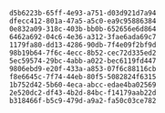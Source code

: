 
                d5b6223b-65ff-4e93-a751-d03d921d7a94
                dfecc412-801a-47a5-a5c0-ea9c95886384
                0e832a09-318c-403b-bb0b-652656e6d864
                6462a692-04c6-4e36-a312-3fae6ada69c7
                1179fa80-dd13-4286-90db-7f4e09f2bf9d
                98b19b64-7f6c-4ecc-8b52-cec72d335ed2
                5ec59574-29bc-4abb-a022-bec6119fd447
                9806ebd9-e20f-433a-a853-07f6c88116cb
                f8e6645c-7f74-44eb-80f5-5082824f6315
                1b752d42-5b60-4eca-abcc-edae4ba02569
                2e520dc2-df43-4b2d-84bc-f14179aab22d
                b318466f-b5c9-479d-a9a2-fa50c03ce782
                